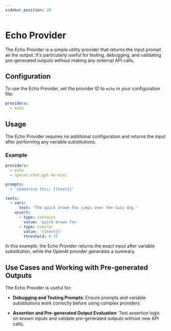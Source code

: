 ```yaml
---
sidebar_position: 20
---
```


# Echo Provider

The Echo Provider is a simple utility provider that returns the input prompt as the output. It's particularly useful for testing, debugging, and validating pre-generated outputs without making any external API calls.

## Configuration

To use the Echo Provider, set the provider ID to `echo` in your configuration file:

```yaml
providers:
  - echo
```

## Usage

The Echo Provider requires no additional configuration and returns the input after performing any variable substitutions.

### Example

```yaml
providers:
  - echo
  - openai:chat:gpt-4o-mini

prompts:
  - 'Summarize this: {{text}}'

tests:
  - vars:
      text: 'The quick brown fox jumps over the lazy dog.'
    assert:
      - type: contains
        value: 'quick brown fox'
      - type: similar
        value: '{{text}}'
        threshold: 0.75
```

In this example, the Echo Provider returns the exact input after variable substitution, while the OpenAI provider generates a summary.

## Use Cases and Working with Pre-generated Outputs

The Echo Provider is useful for:

- **Debugging and Testing Prompts**: Ensure prompts and variable substitutions work correctly before using complex providers.

- **Assertion and Pre-generated Output Evaluation**: Test assertion logic on known inputs and validate pre-generated outputs without new API calls.
